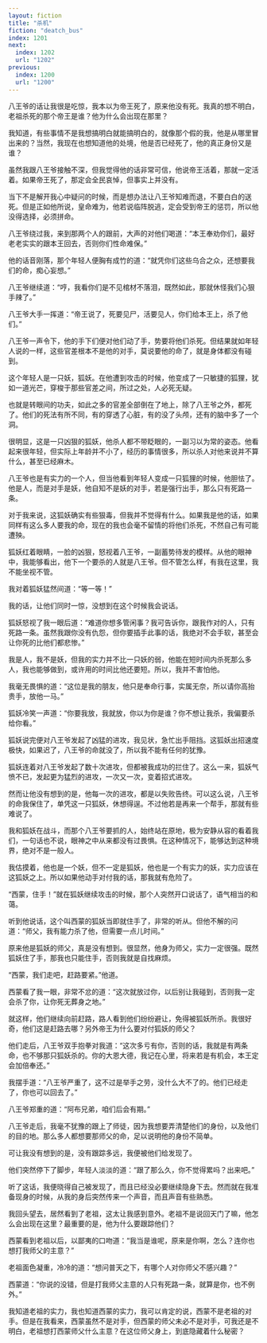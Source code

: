 ```yaml
---
layout: fiction
title: "杀机"
fiction: "deatch_bus"
index: 1201
next:
  index: 1202
  url: "1202"
previous:
  index: 1200
  url: "1200"
---
```

八王爷的话让我很是吃惊，我本以为帝王死了，原来他没有死。我真的想不明白，老祖杀死的那个帝王是谁？他为什么会出现在那里？

我知道，有些事情不是我想搞明白就能搞明白的，就像那个假的我，他是从哪里冒出来的？当然，我现在也想知道他的处境，他是否已经死了，他的真正身份又是谁？

虽然我跟八王爷接触不深，但我觉得他的话非常可信，他说帝王活着，那就一定活着。如果帝王死了，那定会全民哀悼，但事实上并没有。

当下不是解开我心中疑问的时候，而是想办法让八王爷知难而退，不要白白的送死。但是正如他所说，皇命难为，他若说临阵脱逃，定会受到帝王的惩罚，所以他没得选择，必须拼命。

八王爷绕过我，来到那两个人的跟前，大声的对他们喝道：“本王奉劝你们，最好老老实实的跟本王回去，否则你们性命难保。”

他的话音刚落，那个年轻人便胸有成竹的道：“就凭你们这些乌合之众，还想要我们的命，痴心妄想。”

八王爷继续道：“哼，我看你们是不见棺材不落泪，既然如此，那就休怪我们心狠手辣了。”

八王爷大手一挥道：“帝王说了，死要见尸，活要见人，你们给本王上，杀了他们。”

八王爷一声令下，他的手下们便对他们动了手，势要将他们杀死。但结果就如年轻人说的一样，这些官差根本不是他的对手，莫说要他的命了，就是身体都没有碰到。

这个年轻人是一只妖，狐妖。在他遭到攻击的时候，他变成了一只敏捷的狐狸，犹如一道光芒，穿梭于那些官差之间，所过之处，人必死无疑。

也就是转眼间的功夫，如此之多的官差全部倒在了地上，除了八王爷之外，都死了。他们的死法有所不同，有的穿透了心脏，有的没了头颅，还有的脑中多了一个洞。

很明显，这是一只凶狠的狐妖，他杀人都不带眨眼的，一副习以为常的姿态。他看起来很年轻，但实际上年龄并不小了，经历的事情很多，所以杀人对他来说并不算什么，甚至已经麻木。

八王爷也是有实力的一个人，但当他看到年轻人变成一只狐狸的时候，他胆怯了。他是人，而是对手是妖，他自知不是妖的对手，若是强行出手，那么只有死路一条。

对于我来说，这狐妖确实有些狠毒，但我并不觉得有什么。如果我是他的话，如果同样有这么多人要我的命，现在的我也会毫不留情的将他们杀死，不然自己有可能遭殃。

狐妖红着眼睛，一脸的凶狠，怒视着八王爷，一副蓄势待发的模样。从他的眼神中，我能够看出，他下一个要杀的人就是八王爷。但不管怎么样，有我在这里，我不能坐视不管。

我对着狐妖猛然间道：“等一等！”

我的话，让他们同时一惊，没想到在这个时候我会说话。

狐妖怒视了我一眼后道：“难道你想多管闲事？我可告诉你，跟我作对的人，只有死路一条。虽然我跟你没有仇怨，但你要插手此事的话，我绝对不会手软，甚至会让你死的比他们都悲惨。”

我是人，我不是妖，但我的实力并不比一只妖的弱，他能在短时间内杀死那么多人，我也能够做到，或许用的时间比他还要短。所以，我并不害怕他。

我毫无畏惧的道：“这位是我的朋友，他只是奉命行事，实属无奈，所以请你高抬贵手，放他一马。”

狐妖冷笑一声道：“你要我放，我就放，你以为你是谁？你不想让我杀，我偏要杀给你看。”

狐妖说完便对八王爷发起了凶猛的进攻，我见状，急忙出手阻挡。这狐妖出招速度极快，如果迟了，八王爷的命就没了，所以我不能有任何的犹豫。

狐妖连着对八王爷发起了数十次进攻，但都被我成功的拦住了。这么一来，狐妖气愤不已，发起更为猛烈的进攻，一次又一次，变着招式进攻。

然而让他没有想到的是，他每一次的进攻，都是以失败告终。可以这么说，八王爷的命我保住了，单凭这一只狐妖，休想得逞。不过他若是再来一个帮手，那就有些难说了。

我和狐妖在战斗，而那个八王爷要抓的人，始终站在原地，极为安静从容的看着我们，一句话也不说，眼神之中从来都没有过畏惧。在这种情况下，能够达到这种境界，绝对不是一般人。

我估摸着，他也是一个妖，但不一定是狐妖，他也是一个有实力的妖，实力应该在这狐妖之上。所以如果他动手对付我的话，那我就有危险了。

“西蒙，住手！”就在狐妖继续攻击的时候，那个人突然开口说话了，语气相当的和蔼。

听到他说话，这个叫西蒙的狐妖当即就住手了，非常的听从。但他不解的问道：“师父，我有能力杀了他，但需要一点儿时间。”

原来他是狐妖的师父，真是没有想到。很显然，他身为师父，实力一定很强。既然狐妖住了手，那我也只能住手，否则我就是自找麻烦。

“西蒙，我们走吧，赶路要紧。”他道。

西蒙看了我一眼，非常不忿的道：“这次就放过你，以后别让我碰到，否则我一定会杀了你，让你死无葬身之地。”

就这样，他们继续向前赶路，路人看到他们纷纷避让，免得被狐妖所杀。我很好奇，他们这是赶路去哪？另外帝王为什么要对付狐妖的师父？

他们走后，八王爷双手抱拳对我道：“这次多亏有你，否则的话，我就是有两条命，也不够那只狐妖杀的。你的大恩大德，我记在心里，将来若是有机会，本王定会加倍奉还。”

我摆手道：“八王爷严重了，这不过是举手之劳，没什么大不了的。他们已经走了，你也可以回去了。”

八王爷郑重的道：“阿布兄弟，咱们后会有期。”

八王爷走后，我毫不犹豫的跟上了师徒，因为我想要弄清楚他们的身份，以及他们的目的地。那么多人都想要那师父的命，足以说明他的身份不简单。

可让我没有想到的是，没有跟踪多远，我便被他们给发现了。

他们突然停下了脚步，年轻人淡淡的道：“跟了那么久，你不觉得累吗？出来吧。”

听了这话，我便晓得自己被发现了，而且已经没必要继续隐身下去。然而就在我准备现身的时候，从我的身后突然传来一个声音，而且声音有些熟悉。

我回头望去，居然看到了老祖，这太让我感到意外。老祖不是说回天门了嘛，他怎么会出现在这里？最重要的是，他为什么要跟踪他们？

西蒙看到老祖以后，以鄙夷的口吻道：“我当是谁呢，原来是你啊，怎么？连你也想打我师父的主意？”

老祖面色凝重，冷冷的道：“想问普天之下，有哪个人对你师父不感兴趣？”

西蒙道：“你说的没错，但是打我师父主意的人只有死路一条，就算是你，也不例外。”

我知道老祖的实力，我也知道西蒙的实力，我可以肯定的说，西蒙不是老祖的对手。但是在我看来，西蒙虽然不是对手，但西蒙的师父未必不是对手，可我还是不明白，老祖想打西蒙师父什么主意？在这位师父身上，到底隐藏着什么秘密？